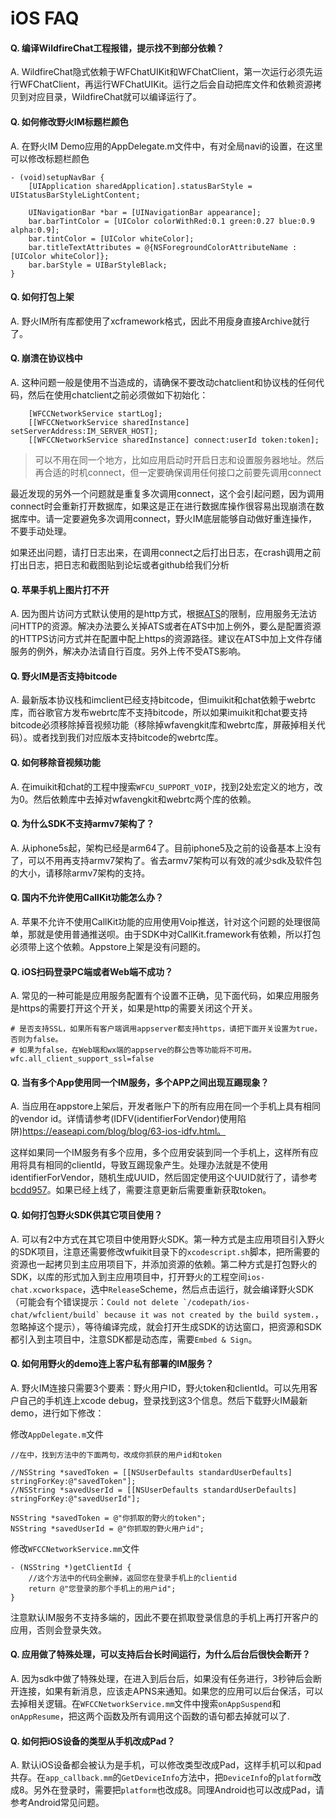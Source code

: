 # iOS FAQ

#### Q. 编译WildfireChat工程报错，提示找不到部分依赖？
A. WildfireChat隐式依赖于WFChatUIKit和WFChatClient，第一次运行必须先运行WFChatClient，再运行WFChatUIKit。运行之后会自动把库文件和依赖资源拷贝到对应目录，WildfireChat就可以编译运行了。

#### Q. 如何修改野火IM标题栏颜色
A. 在野火IM Demo应用的AppDelegate.m文件中，有对全局navi的设置，在这里可以修改标题栏颜色
```
- (void)setupNavBar {
    [UIApplication sharedApplication].statusBarStyle = UIStatusBarStyleLightContent;

    UINavigationBar *bar = [UINavigationBar appearance];
    bar.barTintColor = [UIColor colorWithRed:0.1 green:0.27 blue:0.9 alpha:0.9];
    bar.tintColor = [UIColor whiteColor];
    bar.titleTextAttributes = @{NSForegroundColorAttributeName : [UIColor whiteColor]};
    bar.barStyle = UIBarStyleBlack;
}
```

#### Q. 如何打包上架
A. 野火IM所有库都使用了xcframework格式，因此不用瘦身直接Archive就行了。

#### Q. 崩溃在协议栈中
A. 这种问题一般是使用不当造成的，请确保不要改动chatclient和协议栈的任何代码，然后在使用chatclient之前必须做如下初始化：
```
    [WFCCNetworkService startLog];
    [[WFCCNetworkService sharedInstance] setServerAddress:IM_SERVER_HOST];
    [[WFCCNetworkService sharedInstance] connect:userId token:token];
```
> 可以不用在同一个地方，比如应用启动时开启日志和设置服务器地址。然后再合适的时机connect，但一定要确保调用任何接口之前要先调用connect

最近发现的另外一个问题就是重复多次调用connect，这个会引起问题，因为调用connect时会重新打开数据库，如果这是正在进行数据库操作很容易出现崩溃在数据库中。请一定要避免多次调用connect，野火IM底层能够自动做好重连操作，不要手动处理。

如果还出问题，请打日志出来，在调用connect之后打出日志，在crash调用之前打出日志，把日志和截图贴到论坛或者github给我们分析

#### Q. 苹果手机上图片打不开
A. 因为图片访问方式默认使用的是http方式，根据[ATS](https://www.baidu.com/s?ie=utf-8&f=8&rsv_bp=1&tn=84053098_3_dg&wd=ios%20ats&oq=ats&rsv_pq=befae743006ab63c&rsv_t=bf550nXKa277BSCevvQ%2FlxRsKTxtKRlHFBTAjnNQpciyfz5LbxtXPDStdwHb0IgTctBAPw&rqlang=cn&rsv_enter=1&rsv_dl=tb&rsv_sug3=6&rsv_sug1=3&rsv_sug7=100&rsv_sug2=0&inputT=2653&rsv_sug4=2992)的限制，应用服务无法访问HTTP的资源。解决办法要么关掉ATS或者在ATS中加上例外，要么是配置资源的HTTPS访问方式并在配置中配上https的资源路径。建议在ATS中加上文件存储服务的例外，解决办法请自行百度。另外上传不受ATS影响。

#### Q. 野火IM是否支持bitcode
A. 最新版本协议栈和imclient已经支持bitcode，但imuikit和chat依赖于webrtc库，而谷歌官方发布webrtc库不支持bitcode，所以如果imuikit和chat要支持bitcode必须移除掉音视频功能（移除掉wfavengkit库和webrtc库，屏蔽掉相关代码）。或者找到我们对应版本支持bitcode的webrtc库。

#### Q. 如何移除音视频功能
A. 在imuikit和chat的工程中搜索```WFCU_SUPPORT_VOIP```，找到2处宏定义的地方，改为0。然后依赖库中去掉对wfavengkit和webrtc两个库的依赖。

#### Q. 为什么SDK不支持armv7架构了？
A. 从iphone5s起，架构已经是arm64了。目前iphone5及之前的设备基本上没有了，可以不用再支持armv7架构了。省去armv7架构可以有效的减少sdk及软件包的大小，请移除armv7架构的支持。

#### Q. 国内不允许使用CallKit功能怎么办？
A. 苹果不允许不使用CallKit功能的应用使用Voip推送，针对这个问题的处理很简单，那就是使用普通推送呗。由于SDK中对CallKit.framework有依赖，所以打包必须带上这个依赖。Appstore上架是没有问题的。

#### Q. iOS扫码登录PC端或者Web端不成功？
A. 常见的一种可能是应用服务配置有个设置不正确，见下面代码，如果应用服务是https的需要打开这个开关，如果是http的需要关闭这个开关。
```
# 是否支持SSL，如果所有客户端调用appserver都支持https，请把下面开关设置为true，否则为false。
# 如果为false，在Web端和wx端的appserve的群公告等功能将不可用。
wfc.all_client_support_ssl=false
```

#### Q. 当有多个App使用同一个IM服务，多个APP之间出现互踢现象？
A. 当应用在appstore上架后，开发者账户下的所有应用在同一个手机上具有相同的vendor id。详情请参考(IDFV(identifierForVendor)使用陷阱)https://easeapi.com/blog/blog/63-ios-idfv.html。

这样如果同一个IM服务有多个应用，多个应用安装到同一个手机上，这样所有应用将具有相同的clientId，导致互踢现象产生。处理办法就是不使用identifierForVendor，随机生成UUID，然后固定使用这个UUID就行了，请参考 [bcdd957](https://github.com/wildfirechat/ios-chat/commit/bcdd957c7df94f97e223a048e32eb3197c022065)。如果已经上线了，需要注意更新后需要重新获取token。

#### Q. 如何打包野火SDK供其它项目使用？
A. 可以有2中方式在其它项目中使用野火SDK。第一种方式是主应用项目引入野火的SDK项目，注意还需要修改wfuikit目录下的```xcodescript.sh```脚本，把所需要的资源也一起拷贝到主应用项目下，并添加资源的依赖。第二种方式是打包野火的SDK，以库的形式加入到主应用项目中，打开野火的工程空间```ios-chat.xcworkspace```，选中```Release```Scheme，然后点击运行，就会编译野火SDK（可能会有个错误提示：```Could not delete `/codepath/ios-chat/wfclient/build` because it was not created by the build system.```，忽略掉这个提示），等待编译完成，就会打开生成SDK的访达窗口，把资源和SDK都引入到主项目中，注意SDK都是动态库，需要```Embed & Sign```。

#### Q. 如何用野火的demo连上客户私有部署的IM服务？
A. 野火IM连接只需要3个要素：野火用户ID，野火token和clientId。可以先用客户自己的手机连上xcode debug，登录找到这3个信息。然后下载野火IM最新demo，进行如下修改：

修改```AppDelegate.m```文件
```
//在中，找到方法中的下面两句，改成你抓获的用户id和token

//NSString *savedToken = [[NSUserDefaults standardUserDefaults] stringForKey:@"savedToken"];
//NSString *savedUserId = [[NSUserDefaults standardUserDefaults] stringForKey:@"savedUserId"];

NSString *savedToken = @"你抓取的野火的token";
NSString *savedUserId = @"你抓取的野火用户id";
```
修改```WFCCNetworkService.mm```文件
```
- (NSString *)getClientId {
    //这个方法中的代码全删掉，返回您在登录手机上的clientid
    return @"您登录的那个手机上的用户id";
}
```
注意默认IM服务不支持多端的，因此不要在抓取登录信息的手机上再打开客户的应用，否则会登录失效。

#### Q. 应用做了特殊处理，可以支持后台长时间运行，为什么后台后很快会断开？
A. 因为sdk中做了特殊处理，在进入到后台后，如果没有任务进行，3秒钟后会断开连接，如果有新消息，应该走APNS来通知。如果您的应用可以后台保活，可以去掉相关逻辑。在```WFCCNetworkService.mm```文件中搜索```onAppSuspend```和```onAppResume```，把这两个函数及所有调用这个函数的语句都去掉就可以了.

#### Q. 如何把iOS设备的类型从手机改成Pad？
A. 默认iOS设备都会被认为是手机，可以修改类型改成Pad，这样手机可以和pad共存。在```app_callback.mm```的```GetDeviceInfo```方法中，把```DeviceInfo```的```platform```改成8。另外在登录时，需要把```platform```也改成8。同理Android也可以改成Pad，请参考Android常见问题。
